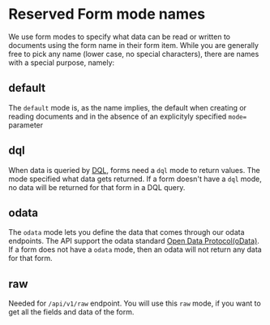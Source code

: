 # Reserved Form mode names

We use form modes to specify what data can be read or written to documents using the form name in their form item. While you are generally free to pick any name (lower case, no special characters), there are names with a special purpose, namely:

## default

The `default` mode is, as the name implies, the default when creating or reading documents and in the absence of an explicityly specified `mode=` parameter

## dql

When data is queried by [DQL](https://help.hcltechsw.com/dom_designer/10.0.1/basic/dql_overview.html), forms need a `dql` mode to return values. The mode specified what data gets returned. If a form doesn't have a `dql` mode, no data will be returned for that form in a DQL query.

## odata

The `odata` mode lets you define the data that comes through our odata endpoints. The API support the odata standard [Open Data Protocol(oData)](https://www.odata.org). If a form does not have a `odata` mode, then an odata will not return any data for that form.

## raw

Needed for `/api/v1/raw` endpoint. You will use this `raw` mode, if you want to get all the fields and data of the form.
